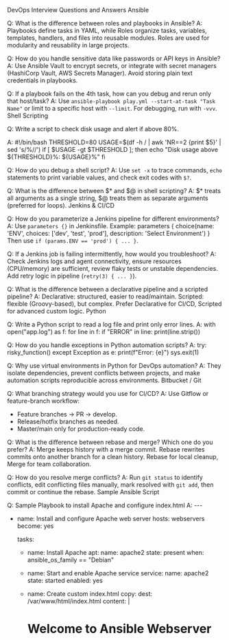 DevOps Interview Questions and Answers
Ansible

Q: What is the difference between roles and playbooks in Ansible?
A: Playbooks define tasks in YAML, while Roles organize tasks, variables, templates, handlers, and files into reusable modules. Roles are used for modularity and reusability in large projects.

Q: How do you handle sensitive data like passwords or API keys in Ansible?
A: Use Ansible Vault to encrypt secrets, or integrate with secret managers (HashiCorp Vault, AWS Secrets Manager). Avoid storing plain text credentials in playbooks.

Q: If a playbook fails on the 4th task, how can you debug and rerun only that host/task?
A: Use `ansible-playbook play.yml --start-at-task "Task Name"` or limit to a specific host with `--limit`. For debugging, run with `-vvv`.
Shell Scripting

Q: Write a script to check disk usage and alert if above 80%.

A: #!/bin/bash
THRESHOLD=80
USAGE=$(df -h / | awk 'NR==2 {print $5}' | sed 's/%//')
if [ $USAGE -gt $THRESHOLD ]; then
  echo "Disk usage above ${THRESHOLD}%: ${USAGE}%"
fi

Q: How do you debug a shell script?
A: Use `set -x` to trace commands, `echo` statements to print variable values, and check exit codes with `$?`.

Q: What is the difference between $* and $@ in shell scripting?
A: $* treats all arguments as a single string, $@ treats them as separate arguments (preferred for loops).
Jenkins & CI/CD

Q: How do you parameterize a Jenkins pipeline for different environments?
A: Use `parameters {}` in Jenkinsfile.
Example:
parameters {
    choice(name: 'ENV', choices: ['dev', 'test', 'prod'], description: 'Select Environment')
}
Then use `if (params.ENV == 'prod') { ... }`.
 
Q: If a Jenkins job is failing intermittently, how would you troubleshoot?
A: Check Jenkins logs and agent connectivity, ensure resources (CPU/memory) are sufficient, review flaky tests or unstable dependencies. Add retry logic in pipeline (`retry(3) { ... }`).

Q: What is the difference between a declarative pipeline and a scripted pipeline?
A: Declarative: structured, easier to read/maintain.
Scripted: flexible (Groovy-based), but complex.
Prefer Declarative for CI/CD, Scripted for advanced custom logic.
Python

Q: Write a Python script to read a log file and print only error lines.
A: with open("app.log") as f:
    for line in f:
        if "ERROR" in line:
            print(line.strip())

Q: How do you handle exceptions in Python automation scripts?
A: try:
    risky_function()
except Exception as e:
    print(f"Error: {e}")
    sys.exit(1)

Q: Why use virtual environments in Python for DevOps automation?
A: They isolate dependencies, prevent conflicts between projects, and make automation scripts reproducible across environments.
Bitbucket / Git

Q: What branching strategy would you use for CI/CD?
A: Use Gitflow or feature-branch workflow:
- Feature branches → PR → develop.
- Release/hotfix branches as needed.
- Master/main only for production-ready code.

Q: What is the difference between rebase and merge? Which one do you prefer?
A: Merge keeps history with a merge commit.
Rebase rewrites commits onto another branch for a clean history.
Rebase for local cleanup, Merge for team collaboration.

Q: How do you resolve merge conflicts?
A: Run `git status` to identify conflicts, edit conflicting files manually, mark resolved with `git add`, then commit or continue the rebase.
Sample Ansible Script

Q: Sample Playbook to install Apache and configure index.html
A: ---
- name: Install and configure Apache web server
  hosts: webservers
  become: yes

  tasks:
    - name: Install Apache
      apt:
        name: apache2
        state: present
      when: ansible_os_family == "Debian"

    - name: Start and enable Apache service
      service:
        name: apache2
        state: started
        enabled: yes

    - name: Create custom index.html
      copy:
        dest: /var/www/html/index.html
        content: |
          <html>
          <h1>Welcome to Ansible Webserver</h1>
          </html>
